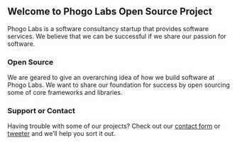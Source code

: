 ## Welcome to Phogo Labs Open Source Project

Phogo Labs is a software consultancy startup that provides software services.
We believe that we can be successful if we share our passion for software.

### Open Source

We are geared to give an overarching idea of how we build software at Phogo
Labs. We want to share our foundation for success by open sourcing some of core
frameworks and libraries.

### Support or Contact

Having trouble with some of our projects? Check out our [contact
form](https://phogolabs.com/contact-us/) or
[tweeter](https://twitter.com/phogolabs) and we’ll help you sort it out.
